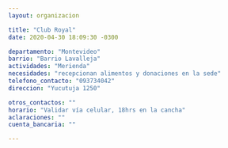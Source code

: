 ```yaml
---
layout: organizacion

title: "Club Royal"
date: 2020-04-30 18:09:30 -0300

departamento: "Montevideo"
barrio: "Barrio Lavalleja"
actividades: "Merienda"
necesidades: "recepcionan alimentos y donaciones en la sede"
telefono_contacto: "093734042"
direccion: "Yucutuja 1250"

otros_contactos: ""
horario: "Validar vía celular, 18hrs en la cancha"
aclaraciones: ""
cuenta_bancaria: ""

---
```


